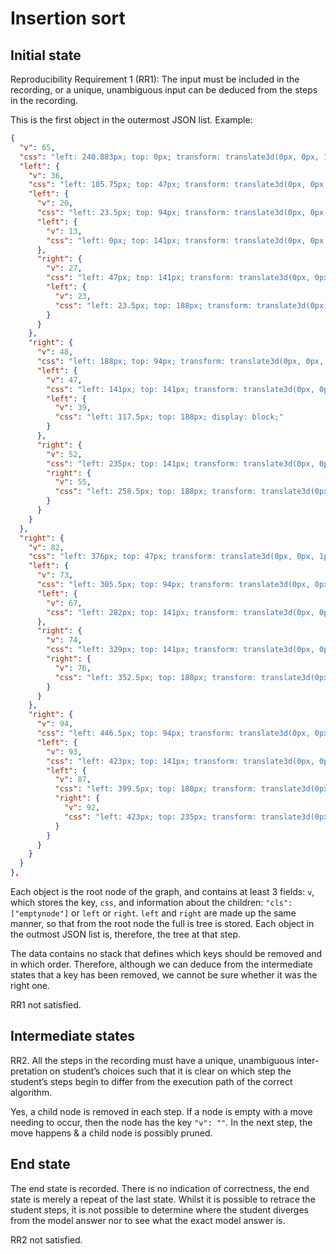 # Insertion sort

## Initial state

Reproducibility Requirement 1 (RR1):
The input must be included in the recording, or a unique, unambiguous
input can be deduced from the steps in the recording.

This is the first object in the outermost JSON list. Example:

```json
{
  "v": 65,
  "css": "left: 240.883px; top: 0px; transform: translate3d(0px, 0px, 1px);",
  "left": {
    "v": 36,
    "css": "left: 105.75px; top: 47px; transform: translate3d(0px, 0px, 1px);",
    "left": {
      "v": 20,
      "css": "left: 23.5px; top: 94px; transform: translate3d(0px, 0px, 1px);",
      "left": {
        "v": 13,
        "css": "left: 0px; top: 141px; transform: translate3d(0px, 0px, 1px); display: block;"
      },
      "right": {
        "v": 27,
        "css": "left: 47px; top: 141px; transform: translate3d(0px, 0px, 1px);",
        "left": {
          "v": 23,
          "css": "left: 23.5px; top: 188px; transform: translate3d(0px, 0px, 1px);"
        }
      }
    },
    "right": {
      "v": 48,
      "css": "left: 188px; top: 94px; transform: translate3d(0px, 0px, 1px);",
      "left": {
        "v": 47,
        "css": "left: 141px; top: 141px; transform: translate3d(0px, 0px, 1px); display: block;",
        "left": {
          "v": 39,
          "css": "left: 117.5px; top: 188px; display: block;"
        }
      },
      "right": {
        "v": 52,
        "css": "left: 235px; top: 141px; transform: translate3d(0px, 0px, 1px);",
        "right": {
          "v": 55,
          "css": "left: 258.5px; top: 188px; transform: translate3d(0px, 0px, 1px); display: block;"
        }
      }
    }
  },
  "right": {
    "v": 82,
    "css": "left: 376px; top: 47px; transform: translate3d(0px, 0px, 1px);",
    "left": {
      "v": 73,
      "css": "left: 305.5px; top: 94px; transform: translate3d(0px, 0px, 1px);",
      "left": {
        "v": 67,
        "css": "left: 282px; top: 141px; transform: translate3d(0px, 0px, 1px);"
      },
      "right": {
        "v": 74,
        "css": "left: 329px; top: 141px; transform: translate3d(0px, 0px, 1px); display: block;",
        "right": {
          "v": 76,
          "css": "left: 352.5px; top: 188px; transform: translate3d(0px, 0px, 1px);"
        }
      }
    },
    "right": {
      "v": 94,
      "css": "left: 446.5px; top: 94px; transform: translate3d(0px, 0px, 1px);",
      "left": {
        "v": 93,
        "css": "left: 423px; top: 141px; transform: translate3d(0px, 0px, 1px);",
        "left": {
          "v": 87,
          "css": "left: 399.5px; top: 188px; transform: translate3d(0px, 0px, 1px);",
          "right": {
            "v": 92,
            "css": "left: 423px; top: 235px; transform: translate3d(0px, 0px, 1px);"
          }
        }
      }
    }
  }
},
```

Each object is the root node of the graph, and contains at least 3 fields: `v`, which stores the key, `css`, and information about the children: `"cls": ["emptynode"]` or `left` or `right`. `left` and `right` are made up the same manner, so that from the root node the full is tree is stored. Each object in the outmost JSON list is, therefore, the tree at that step.  

The data contains no stack that defines which keys should be removed and in
which order. Therefore, although we can deduce from the intermediate states
that a key has been removed, we cannot be sure whether it was the right one.

RR1 not satisfied.

## Intermediate states

RR2. All the steps in the recording must have a unique, unambiguous inter-
pretation on student’s choices such that it is clear on which step the student’s
steps begin to differ from the execution path of the correct algorithm.

Yes, a child node is removed in each step. If a node is empty with a move needing to occur, then the node has the key `"v": ""`. In the next step, the move happens & a child node is possibly pruned.


## End state

The end state is recorded. There is no indication of correctness, the end state is merely a repeat of the last state. Whilst it is possible to retrace the student steps, it is not possible to determine where the student diverges from the model answer nor to see what the exact model answer is.

RR2 not satisfied.
